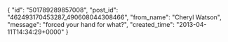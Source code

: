  {
   "id": "501789289857008",
   "post_id": "462493170453287_490608044308466",
   "from_name": "Cheryl Watson",
   "message": "forced your hand for what?",
   "created_time": "2013-04-11T14:34:29+0000"
 }
